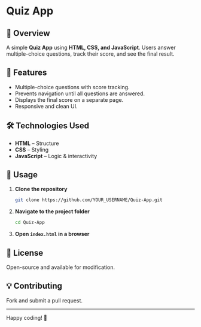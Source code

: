 # Quiz App

## 📌 Overview
A simple **Quiz App** using **HTML, CSS, and JavaScript**. Users answer multiple-choice questions, track their score, and see the final result.

## 🎯 Features
- Multiple-choice questions with score tracking.
- Prevents navigation until all questions are answered.
- Displays the final score on a separate page.
- Responsive and clean UI.

## 🛠️ Technologies Used
- **HTML** – Structure
- **CSS** – Styling
- **JavaScript** – Logic & interactivity

## 🚀 Usage
1. **Clone the repository**
   ```sh
   git clone https://github.com/YOUR_USERNAME/Quiz-App.git
   ```
2. **Navigate to the project folder**
   ```sh
   cd Quiz-App
   ```
3. **Open `index.html` in a browser**

## 📜 License
Open-source and available for modification.

## 💡 Contributing
Fork and submit a pull request.

---
Happy coding! 🚀
